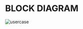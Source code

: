 # BLOCK DIAGRAM #

![usercase](https://github.com/Ashishsunku/practise/blob/4ddd3f854987483cdc1795a6f13a4e0e67e29f8a/bd.png)
